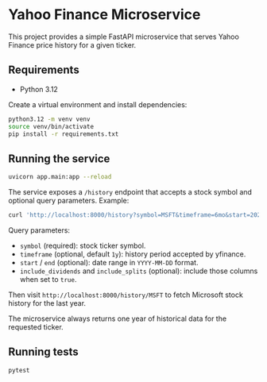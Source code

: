 # Yahoo Finance Microservice

This project provides a simple FastAPI microservice that serves Yahoo Finance price history for a given ticker.

## Requirements

- Python 3.12

Create a virtual environment and install dependencies:

```bash
python3.12 -m venv venv
source venv/bin/activate
pip install -r requirements.txt
```

## Running the service

```bash
uvicorn app.main:app --reload
```

The service exposes a `/history` endpoint that accepts a stock symbol and
optional query parameters. Example:

```bash
curl 'http://localhost:8000/history?symbol=MSFT&timeframe=6mo&start=2024-01-01&end=2024-06-30'
```

Query parameters:

- `symbol` (required): stock ticker symbol.
- `timeframe` (optional, default `1y`): history period accepted by yfinance.
- `start` / `end` (optional): date range in `YYYY-MM-DD` format.
- `include_dividends` and `include_splits` (optional): include those columns when set to `true`.

Then visit `http://localhost:8000/history/MSFT` to fetch Microsoft stock history for the last year.

The microservice always returns one year of historical data for the requested ticker.

## Running tests

```bash
pytest
```
